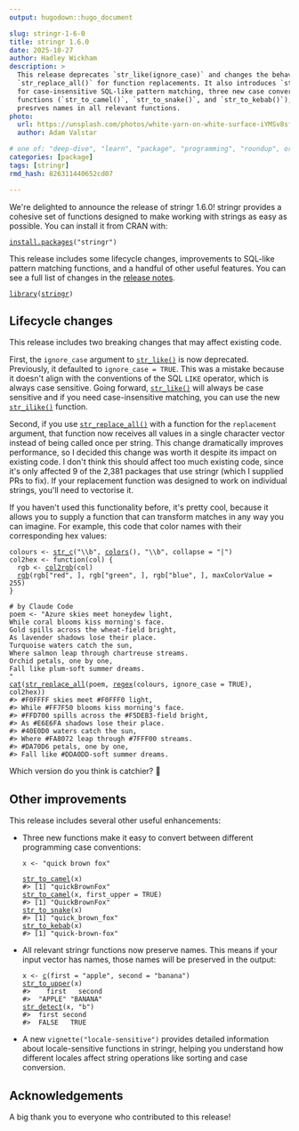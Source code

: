 ```yaml
---
output: hugodown::hugo_document

slug: stringr-1-6-0
title: stringr 1.6.0
date: 2025-10-27
author: Hadley Wickham
description: >
  This release deprecates `str_like(ignore_case)` and changes the behaviour of
  `str_replace_all()` for function replacements. It also introduces `str_ilike()` 
  for case-insensitive SQL-like pattern matching, three new case conversion 
  functions (`str_to_camel()`, `str_to_snake()`, and `str_to_kebab()`), and 
  presrves names in all relevant functions.
photo:
  url: https://unsplash.com/photos/white-yarn-on-white-surface-iYMSv8sf1uA
  author: Adam Valstar

# one of: "deep-dive", "learn", "package", "programming", "roundup", or "other"
categories: [package] 
tags: [stringr]
rmd_hash: 826311440652cd07

---
```


<!--
TODO:
* [x] Look over / edit the post's title in the yaml
* [x] Edit (or delete) the description; note this appears in the Twitter card
* [x] Pick category and tags (see existing with [`hugodown::tidy_show_meta()`](https://rdrr.io/pkg/hugodown/man/use_tidy_post.html))
* [ ] Find photo & update yaml metadata
* [x] Create `thumbnail-sq.jpg`; height and width should be equal
* [x] Create `thumbnail-wd.jpg`; width should be >5x height
* [x] [`hugodown::use_tidy_thumbnails()`](https://rdrr.io/pkg/hugodown/man/use_tidy_post.html)
* [ ] Add intro sentence, e.g. the standard tagline for the package
* [ ] [`usethis::use_tidy_thanks()`](https://usethis.r-lib.org/reference/use_tidy_thanks.html)
-->

We're delighted to announce the release of stringr 1.6.0! stringr provides a cohesive set of functions designed to make working with strings as easy as possible. You can install it from CRAN with:

<div class="highlight">

<pre class='chroma'><code class='language-r' data-lang='r'><span><span class='nf'><a href='https://rdrr.io/r/utils/install.packages.html'>install.packages</a></span><span class='o'>(</span><span class='s'>"stringr"</span><span class='o'>)</span></span></code></pre>

</div>

This release includes some lifecycle changes, improvements to SQL-like pattern matching functions, and a handful of other useful features. You can see a full list of changes in the [release notes](https://github.com/tidyverse/stringr/releases/tag/v1.6.0).

<div class="highlight">

<pre class='chroma'><code class='language-r' data-lang='r'><span><span class='kr'><a href='https://rdrr.io/r/base/library.html'>library</a></span><span class='o'>(</span><span class='nv'><a href='https://stringr.tidyverse.org'>stringr</a></span><span class='o'>)</span></span></code></pre>

</div>

## Lifecycle changes

This release includes two breaking changes that may affect existing code.

First, the `ignore_case` argument to [`str_like()`](https://stringr.tidyverse.org/reference/str_like.html) is now deprecated. Previously, it defaulted to `ignore_case = TRUE`. This was a mistake because it doesn't align with the conventions of the SQL `LIKE` operator, which is always case sensitive. Going forward, [`str_like()`](https://stringr.tidyverse.org/reference/str_like.html) will always be case sensitive and if you need case-insensitive matching, you can use the new [`str_ilike()`](https://stringr.tidyverse.org/reference/str_like.html) function.

Second, if you use [`str_replace_all()`](https://stringr.tidyverse.org/reference/str_replace.html) with a function for the `replacement` argument, that function now receives all values in a single character vector instead of being called once per string. This change dramatically improves performance, so I decided this change was worth it despite its impact on existing code. I don't think this should affect too much existing code, since it's only affected 9 of the 2,381 packages that use stringr (which I supplied PRs to fix). If your replacement function was designed to work on individual strings, you'll need to vectorise it.

If you haven't used this functionality before, it's pretty cool, because it allows you to supply a function that can transform matches in any way you can imagine. For example, this code that color names with their corresponding hex values:

<div class="highlight">

<pre class='chroma'><code class='language-r' data-lang='r'><span><span class='nv'>colours</span> <span class='o'>&lt;-</span> <span class='nf'><a href='https://stringr.tidyverse.org/reference/str_c.html'>str_c</a></span><span class='o'>(</span><span class='s'>"\\b"</span>, <span class='nf'><a href='https://rdrr.io/r/grDevices/colors.html'>colors</a></span><span class='o'>(</span><span class='o'>)</span>, <span class='s'>"\\b"</span>, collapse <span class='o'>=</span> <span class='s'>"|"</span><span class='o'>)</span></span>
<span><span class='nv'>col2hex</span> <span class='o'>&lt;-</span> <span class='kr'>function</span><span class='o'>(</span><span class='nv'>col</span><span class='o'>)</span> <span class='o'>&#123;</span></span>
<span>  <span class='nv'>rgb</span> <span class='o'>&lt;-</span> <span class='nf'><a href='https://rdrr.io/r/grDevices/col2rgb.html'>col2rgb</a></span><span class='o'>(</span><span class='nv'>col</span><span class='o'>)</span></span>
<span>  <span class='nf'><a href='https://rdrr.io/r/grDevices/rgb.html'>rgb</a></span><span class='o'>(</span><span class='nv'>rgb</span><span class='o'>[</span><span class='s'>"red"</span>, <span class='o'>]</span>, <span class='nv'>rgb</span><span class='o'>[</span><span class='s'>"green"</span>, <span class='o'>]</span>, <span class='nv'>rgb</span><span class='o'>[</span><span class='s'>"blue"</span>, <span class='o'>]</span>, maxColorValue <span class='o'>=</span> <span class='m'>255</span><span class='o'>)</span></span>
<span><span class='o'>&#125;</span></span>
<span></span>
<span><span class='c'># by Claude Code</span></span>
<span><span class='nv'>poem</span> <span class='o'>&lt;-</span> <span class='s'>"Azure skies meet honeydew light,</span></span>
<span><span class='s'>While coral blooms kiss morning's face.</span></span>
<span><span class='s'>Gold spills across the wheat-field bright,</span></span>
<span><span class='s'>As lavender shadows lose their place.</span></span>
<span><span class='s'>Turquoise waters catch the sun,</span></span>
<span><span class='s'>Where salmon leap through chartreuse streams.</span></span>
<span><span class='s'>Orchid petals, one by one,</span></span>
<span><span class='s'>Fall like plum-soft summer dreams.</span></span>
<span><span class='s'>"</span></span>
<span><span class='nf'><a href='https://rdrr.io/r/base/cat.html'>cat</a></span><span class='o'>(</span><span class='nf'><a href='https://stringr.tidyverse.org/reference/str_replace.html'>str_replace_all</a></span><span class='o'>(</span><span class='nv'>poem</span>, <span class='nf'><a href='https://stringr.tidyverse.org/reference/modifiers.html'>regex</a></span><span class='o'>(</span><span class='nv'>colours</span>, ignore_case <span class='o'>=</span> <span class='kc'>TRUE</span><span class='o'>)</span>, <span class='nv'>col2hex</span><span class='o'>)</span><span class='o'>)</span></span>
<span><span class='c'>#&gt; #F0FFFF skies meet #F0FFF0 light,</span></span>
<span><span class='c'>#&gt; While #FF7F50 blooms kiss morning's face.</span></span>
<span><span class='c'>#&gt; #FFD700 spills across the #F5DEB3-field bright,</span></span>
<span><span class='c'>#&gt; As #E6E6FA shadows lose their place.</span></span>
<span><span class='c'>#&gt; #40E0D0 waters catch the sun,</span></span>
<span><span class='c'>#&gt; Where #FA8072 leap through #7FFF00 streams.</span></span>
<span><span class='c'>#&gt; #DA70D6 petals, one by one,</span></span>
<span><span class='c'>#&gt; Fall like #DDA0DD-soft summer dreams.</span></span>
<span></span></code></pre>

</div>

Which version do you think is catchier? 🤣

## Other improvements

This release includes several other useful enhancements:

-   Three new functions make it easy to convert between different programming case conventions:

    <div class="highlight">

    <pre class='chroma'><code class='language-r' data-lang='r'><span><span class='nv'>x</span> <span class='o'>&lt;-</span> <span class='s'>"quick brown fox"</span></span>
    <span></span>
    <span><span class='nf'><a href='https://stringr.tidyverse.org/reference/str_to_camel.html'>str_to_camel</a></span><span class='o'>(</span><span class='nv'>x</span><span class='o'>)</span></span>
    <span><span class='c'>#&gt; [1] "quickBrownFox"</span></span>
    <span></span><span><span class='nf'><a href='https://stringr.tidyverse.org/reference/str_to_camel.html'>str_to_camel</a></span><span class='o'>(</span><span class='nv'>x</span>, first_upper <span class='o'>=</span> <span class='kc'>TRUE</span><span class='o'>)</span></span>
    <span><span class='c'>#&gt; [1] "QuickBrownFox"</span></span>
    <span></span><span><span class='nf'><a href='https://stringr.tidyverse.org/reference/str_to_camel.html'>str_to_snake</a></span><span class='o'>(</span><span class='nv'>x</span><span class='o'>)</span></span>
    <span><span class='c'>#&gt; [1] "quick_brown_fox"</span></span>
    <span></span><span><span class='nf'><a href='https://stringr.tidyverse.org/reference/str_to_camel.html'>str_to_kebab</a></span><span class='o'>(</span><span class='nv'>x</span><span class='o'>)</span></span>
    <span><span class='c'>#&gt; [1] "quick-brown-fox"</span></span>
    <span></span></code></pre>

    </div>

-   All relevant stringr functions now preserve names. This means if your input vector has names, those names will be preserved in the output:

    <div class="highlight">

    <pre class='chroma'><code class='language-r' data-lang='r'><span><span class='nv'>x</span> <span class='o'>&lt;-</span> <span class='nf'><a href='https://rdrr.io/r/base/c.html'>c</a></span><span class='o'>(</span>first <span class='o'>=</span> <span class='s'>"apple"</span>, second <span class='o'>=</span> <span class='s'>"banana"</span><span class='o'>)</span></span>
    <span><span class='nf'><a href='https://stringr.tidyverse.org/reference/case.html'>str_to_upper</a></span><span class='o'>(</span><span class='nv'>x</span><span class='o'>)</span></span>
    <span><span class='c'>#&gt;    first   second </span></span>
    <span><span class='c'>#&gt;  "APPLE" "BANANA"</span></span>
    <span></span><span><span class='nf'><a href='https://stringr.tidyverse.org/reference/str_detect.html'>str_detect</a></span><span class='o'>(</span><span class='nv'>x</span>, <span class='s'>"b"</span><span class='o'>)</span></span>
    <span><span class='c'>#&gt;  first second </span></span>
    <span><span class='c'>#&gt;  FALSE   TRUE</span></span>
    <span></span></code></pre>

    </div>

-   A new `vignette("locale-sensitive")` provides detailed information about locale-sensitive functions in stringr, helping you understand how different locales affect string operations like sorting and case conversion.

## Acknowledgements

A big thank you to everyone who contributed to this release!

